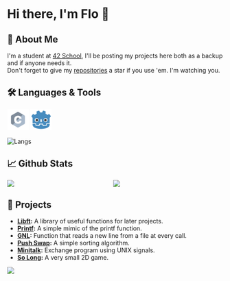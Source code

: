 # Hi there, I'm Flo 👋

## 🦊 About Me
I'm a student at [42 School](https://42.fr/en/homepage/), I'll be posting my projects here both as a backup and if anyone needs it. <br/>
Don't forget to give my [repositories](https://github.com/flmarsou?tab=repositories) a star if you use 'em. I'm watching you.

## 🛠️ Languages & Tools
<div align="left">
	<img src="https://github.com/flmarsou/flmarsou/blob/main/assets/languages/c.svg" alt="c logo" width="50" height="50"/> </a>
	<img src="https://github.com/flmarsou/flmarsou/blob/main/assets/languages/godot.svg" alt="c logo" width="50" height="50"/> </a>
</div>

![Langs](https://github-readme-stats.vercel.app/api/top-langs/?username=flmarsou&theme=react&show_icons=true&hide_border=true&layout=compact)

## 📈 Github Stats
<div style="display: flex; justify-content: space-between;">
	<img src="https://github-readme-stats.vercel.app/api?username=flmarsou&theme=react&show_icons=true&hide_border=true&count_private=true" style="width: 48%;">
	<img src="https://github-readme-streak-stats.herokuapp.com/?user=flmarsou&theme=react&hide_border=true" style="width: 51%;">
</div>

## 🔭 Projects
- **[Libft](https://github.com/flmarsou/1-Libft):** A library of useful functions for later projects.
- **[Printf](https://github.com/flmarsou/2.1-ft_printf):** A simple mimic of the printf function.
- **[GNL](https://github.com/flmarsou/2.2-get_next_line):** Function that reads a new line from a file at every call.
- **[Push Swap](https://github.com/flmarsou/3.1-push_swap):** A simple sorting algorithm.
- **[Minitalk](https://github.com/flmarsou/3.2-minitalk):** Exchange program using UNIX signals.
- **[So Long](https://github.com/flmarsou/3.3-so_long):** A very small 2D game.

[![](https://visitcount.itsvg.in/api?id=flmarsou&label=Profile%20Views&color=0&icon=5&pretty=true)](https://visitcount.itsvg.in)
